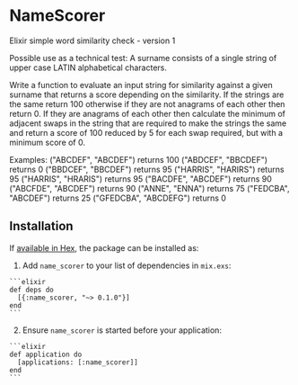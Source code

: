 # NameScorer

Elixir simple word similarity check - version 1

Possible use as a technical test:
A surname consists of a single string of upper case LATIN alphabetical characters.

Write a function to evaluate an input string for similarity against a given surname that returns a score depending on the similarity.
If the strings are the same return 100 otherwise if they are not anagrams of each other then return 0. If they are anagrams of each other then calculate the minimum of adjacent swaps in the string that are required to make the strings the same and return a score of 100 reduced by 5 for each swap required, but with a minimum score of 0.

Examples:
("ABCDEF", "ABCDEF") returns 100
("ABDCEF", "BBCDEF") returns 0
("BBDCEF", "BBCDEF") returns 95
("HARRIS", "HARIRS") returns 95
("HARRIS", "HRARIS") returns 95
("BACDFE", "ABCDEF") returns 90
("ABCFDE", "ABCDEF") returns 90
("ANNE", "ENNA") returns 75
("FEDCBA", "ABCDEF") returns 25
("GFEDCBA", "ABCDEFG") returns 0

## Installation

If [available in Hex](https://hex.pm/docs/publish), the package can be installed as:

  1. Add `name_scorer` to your list of dependencies in `mix.exs`:

    ```elixir
    def deps do
      [{:name_scorer, "~> 0.1.0"}]
    end
    ```

  2. Ensure `name_scorer` is started before your application:

    ```elixir
    def application do
      [applications: [:name_scorer]]
    end
    ```

